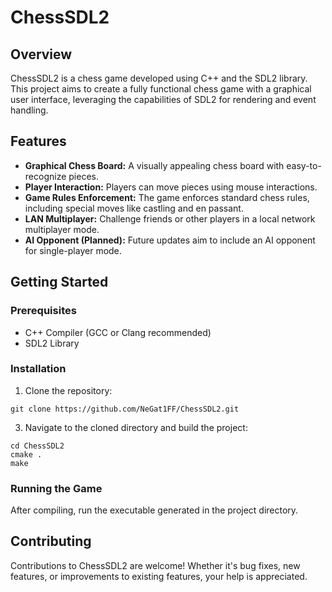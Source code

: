 # ChessSDL2

## Overview
ChessSDL2 is a chess game developed using C++ and the SDL2 library. This project aims to create a fully functional chess game with a graphical user interface, leveraging the capabilities of SDL2 for rendering and event handling.

## Features
- **Graphical Chess Board:** A visually appealing chess board with easy-to-recognize pieces.
- **Player Interaction:** Players can move pieces using mouse interactions.
- **Game Rules Enforcement:** The game enforces standard chess rules, including special moves like castling and en passant.
- **LAN Multiplayer:** Challenge friends or other players in a local network multiplayer mode.
- **AI Opponent (Planned):** Future updates aim to include an AI opponent for single-player mode.

## Getting Started
### Prerequisites
- C++ Compiler (GCC or Clang recommended)
- SDL2 Library

### Installation
1. Clone the repository:
```
git clone https://github.com/NeGat1FF/ChessSDL2.git
```
3. Navigate to the cloned directory and build the project:
```
cd ChessSDL2
cmake .
make
```

### Running the Game
After compiling, run the executable generated in the project directory.

## Contributing
Contributions to ChessSDL2 are welcome! Whether it's bug fixes, new features, or improvements to existing features, your help is appreciated.
